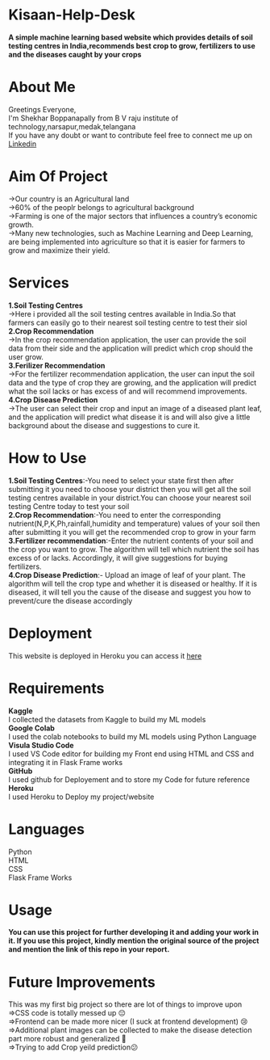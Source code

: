 # Kisaan-Help-Desk
**A simple machine learning based website which provides details of soil testing centres in India,recommends best crop to grow, fertilizers to use and the diseases caught by your crops**  
# About Me 
Greetings Everyone,  
I'm Shekhar Boppanapally from B V raju institute of technology,narsapur,medak,telangana  
If you have any doubt or want to contribute feel free to connect  me up on [Linkedin](https://www.linkedin.com/in/shekhar-boppanapally-647a281bb/)
# Aim Of Project
->Our country is an Agricultural land  
->60% of the peoplr belongs to agricultural background    
->Farming is one of the major sectors that influences a country’s economic growth.  
->Many new technologies, such as Machine Learning and Deep Learning, are being implemented into agriculture so that it is easier for farmers to grow and maximize their yield.  
# Services 
**1.Soil Testing Centres**      
->Here i provided all the soil testing centres available in India.So that farmers can easily go to their nearest soil testing centre to test their siol  
**2.Crop Recommendation**    
->In the crop recommendation application, the user can provide the soil data from their side and the application will predict which crop should the user grow.  
**3.Ferilizer Recommendation**    
->For the fertilizer recommendation application, the user can input the soil data and the type of crop they are growing, and the application will predict what the soil lacks or has excess of and will recommend improvements.  
**4.Crop Disease Prediction**    
->The user can select their crop and input an image of a diseased plant leaf, and the application will predict what disease it is and will also give a little background about the disease and suggestions to cure it.  

# How to Use  
**1.Soil Testing Centres**:-You need to select your state first then after submitting it you need to choose your district then you will get all the soil testing centres available in your district.You can choose your nearest soil testing Centre today to test your soil  
**2.Crop Recommendation**:-You need to enter the corresponding nutrient(N,P,K,Ph,rainfall,humidity and temperature) values of your soil then after submitting it you will get the recommended crop to grow in your farm  
**3.Fertilizer recommendation**:-Enter the nutrient contents of your soil and the crop you want to grow. The algorithm will tell which nutrient the soil has excess of or lacks. Accordingly, it will give suggestions for buying fertilizers.  
**4.Crop Disease Prediction**:- Upload an image of leaf of your plant. The algorithm will tell the crop type and whether it is diseased or healthy. If it is diseased, it will tell you the cause of the disease and suggest you how to prevent/cure the disease accordingly  

# Deployment 
This website is deployed in Heroku you can access it [here](https://kisaan-help-desk.herokuapp.com/)  

# Requirements  
**Kaggle**      
I collected the datasets from Kaggle to build my ML models  
**Google Colab**    
I used the colab notebooks to build my ML models using Python Language    
**Visula Studio Code**    
I used VS Code editor for building my Front end using HTML and CSS and integrating it in Flask Frame works    
**GitHub**    
I used github for Deployement and to store my Code for future reference    
**Heroku**  
I used Heroku to Deploy my project/website  
# Languages  
Python   
HTML  
CSS  
Flask Frame Works  

# Usage  
**You can use this project for further developing it and adding your work in it. If you use this project, kindly mention the original source of the project and mention the link of this repo in your report.**  


# Future Improvements  
This was my first big project so there are lot of things to improve upon  
=>CSS code is totally messed up 😔  
=>Frontend can be made more nicer (I suck at frontend development) 😢    
=>Additional plant images can be collected to make the disease detection part more robust and generalized 🤕  
=>Trying to add Crop yeild prediction😕  



